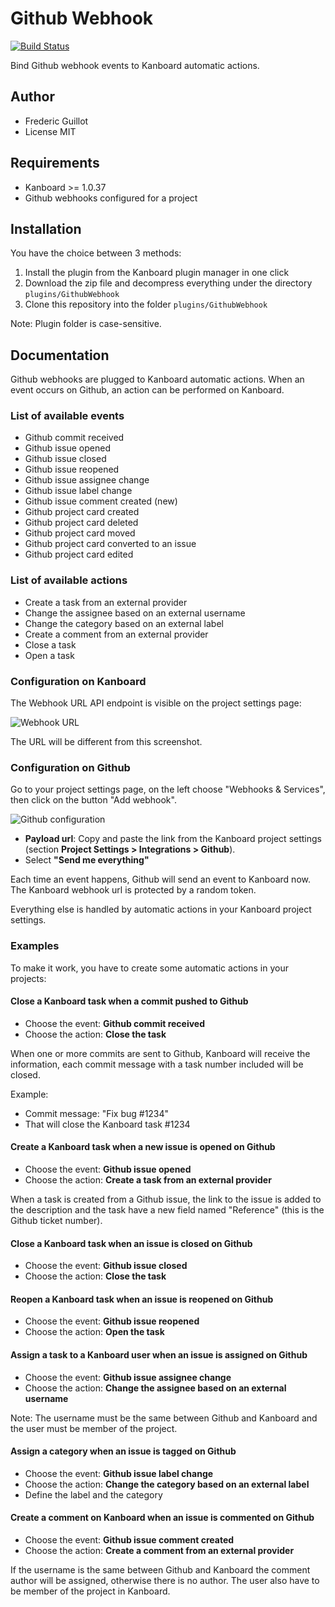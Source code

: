 Github Webhook
==============

[![Build Status](https://travis-ci.org/kanboard/plugin-github-webhook.svg?branch=master)](https://travis-ci.org/kanboard/plugin-github-webhook)

Bind Github webhook events to Kanboard automatic actions.

Author
------

- Frederic Guillot
- License MIT

Requirements
------------

- Kanboard >= 1.0.37
- Github webhooks configured for a project

Installation
------------

You have the choice between 3 methods:

1. Install the plugin from the Kanboard plugin manager in one click
2. Download the zip file and decompress everything under the directory `plugins/GithubWebhook`
3. Clone this repository into the folder `plugins/GithubWebhook`

Note: Plugin folder is case-sensitive.

Documentation
-------------

Github webhooks are plugged to Kanboard automatic actions.
When an event occurs on Github, an action can be performed on Kanboard.

### List of available events

- Github commit received
- Github issue opened
- Github issue closed
- Github issue reopened
- Github issue assignee change
- Github issue label change
- Github issue comment created
(new)
- Github project card created
- Github project card deleted
- Github project card moved
- Github project card converted to an issue
- Github project card edited

### List of available actions

- Create a task from an external provider
- Change the assignee based on an external username
- Change the category based on an external label
- Create a comment from an external provider
- Close a task
- Open a task

### Configuration on Kanboard

The Webhook URL API endpoint is visible on the project settings page:

![Webhook URL](https://cloud.githubusercontent.com/assets/323546/20451514/394fca12-adc8-11e6-8689-12dfae9e29f6.png)

The URL will be different from this screenshot.

### Configuration on Github

Go to your project settings page, on the left choose "Webhooks & Services", then click on the button "Add webhook".

![Github configuration](https://cloud.githubusercontent.com/assets/323546/20451454/7c68c016-adc7-11e6-98a1-f9df7f382b6e.png)

- **Payload url**: Copy and paste the link from the Kanboard project settings (section **Project Settings > Integrations > Github**).
- Select **"Send me everything"**

Each time an event happens, Github will send an event to Kanboard now.
The Kanboard webhook url is protected by a random token.

Everything else is handled by automatic actions in your Kanboard project settings.

### Examples

To make it work, you have to create some automatic actions in your projects:

#### Close a Kanboard task when a commit pushed to Github

- Choose the event: **Github commit received**
- Choose the action: **Close the task**

When one or more commits are sent to Github, Kanboard will receive the information, each commit message with a task number included will be closed.

Example:

- Commit message: "Fix bug #1234"
- That will close the Kanboard task #1234

#### Create a Kanboard task when a new issue is opened on Github

- Choose the event: **Github issue opened**
- Choose the action: **Create a task from an external provider**

When a task is created from a Github issue, the link to the issue is added to the description and the task have a new field named "Reference" (this is the Github ticket number).

#### Close a Kanboard task when an issue is closed on Github

- Choose the event: **Github issue closed**
- Choose the action: **Close the task**

#### Reopen a Kanboard task when an issue is reopened on Github

- Choose the event: **Github issue reopened**
- Choose the action: **Open the task**

#### Assign a task to a Kanboard user when an issue is assigned on Github

- Choose the event: **Github issue assignee change**
- Choose the action: **Change the assignee based on an external username**

Note: The username must be the same between Github and Kanboard and the user must be member of the project.

#### Assign a category when an issue is tagged on Github

- Choose the event: **Github issue label change**
- Choose the action: **Change the category based on an external label**
- Define the label and the category

#### Create a comment on Kanboard when an issue is commented on Github

- Choose the event: **Github issue comment created**
- Choose the action: **Create a comment from an external provider**

If the username is the same between Github and Kanboard the comment author will be assigned, otherwise there is no author.
The user also have to be member of the project in Kanboard.
